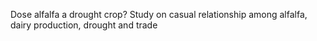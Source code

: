Dose alfalfa a drought crop?
Study on casual relationship among alfalfa, dairy production, drought and trade
